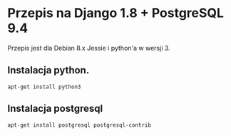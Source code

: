 # Przepis na Django 1.8 + PostgreSQL 9.4

Przepis jest dla Debian 8.x Jessie i python'a w wersji 3.

## Instalacja python.

```
apt-get install python3
```

## Instalacja postgresql

```
apt-get install postgresql postgresql-contrib
```

